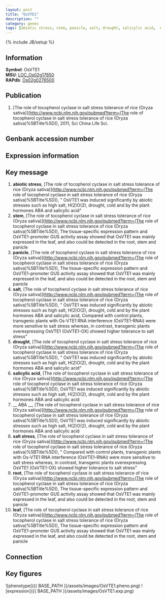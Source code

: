 ```yaml
---
layout: post
title: "OsVTE1"
description: ""
category: genes
tags: [abiotic stress, stem, panicle, salt, drought, salicylic acid,  ABA , salt stress, root, leaf, Gene]
---
```

{% include JB/setup %}

## Information
__Symbol__: OsVTE1  
__MSU__: [LOC_Os02g17650](http://rice.plantbiology.msu.edu/cgi-bin/ORF_infopage.cgi?orf=LOC_Os02g17650)  
__RAPdb__: [Os02g0276500](http://rapdb.dna.affrc.go.jp/viewer/gbrowse_details/irgsp1?name=Os02g0276500)  

## Publication
1. [The role of tocopherol cyclase in salt stress tolerance of rice (Oryza sativa)](http://www.ncbi.nlm.nih.gov/pubmed?term=(The role of tocopherol cyclase in salt stress tolerance of rice (Oryza sativa)%5BTitle%5D)), 2011, Sci China Life Sci.

## Genbank accession number

## Expression information

## Key message
1. __abiotic stress__, [The role of tocopherol cyclase in salt stress tolerance of rice (Oryza sativa)](http://www.ncbi.nlm.nih.gov/pubmed?term=(The role of tocopherol cyclase in salt stress tolerance of rice (Oryza sativa)%5BTitle%5D)), " OsVTE1 was induced significantly by abiotic stresses such as high salt, H(2)O(2), drought, cold and by the plant hormones ABA and salicylic acid"
2. __stem__, [The role of tocopherol cyclase in salt stress tolerance of rice (Oryza sativa)](http://www.ncbi.nlm.nih.gov/pubmed?term=(The role of tocopherol cyclase in salt stress tolerance of rice (Oryza sativa)%5BTitle%5D)),  The tissue-specific expression pattern and OsVTE1-promoter GUS activity assay showed that OsVTE1 was mainly expressed in the leaf, and also could be detected in the root, stem and panicle
3. __panicle__, [The role of tocopherol cyclase in salt stress tolerance of rice (Oryza sativa)](http://www.ncbi.nlm.nih.gov/pubmed?term=(The role of tocopherol cyclase in salt stress tolerance of rice (Oryza sativa)%5BTitle%5D)),  The tissue-specific expression pattern and OsVTE1-promoter GUS activity assay showed that OsVTE1 was mainly expressed in the leaf, and also could be detected in the root, stem and panicle
4. __salt__, [The role of tocopherol cyclase in salt stress tolerance of rice (Oryza sativa)](http://www.ncbi.nlm.nih.gov/pubmed?term=(The role of tocopherol cyclase in salt stress tolerance of rice (Oryza sativa)%5BTitle%5D)), " OsVTE1 was induced significantly by abiotic stresses such as high salt, H(2)O(2), drought, cold and by the plant hormones ABA and salicylic acid, Compared with control plants, transgenic plants with Os-VTE1 RNA interference (OsVTE1-RNAi) were more sensitive to salt stress whereas, in contrast, transgenic plants overexpressing OsVTE1 (OsVTE1-OX) showed higher tolerance to salt stress"
5. __drought__, [The role of tocopherol cyclase in salt stress tolerance of rice (Oryza sativa)](http://www.ncbi.nlm.nih.gov/pubmed?term=(The role of tocopherol cyclase in salt stress tolerance of rice (Oryza sativa)%5BTitle%5D)), " OsVTE1 was induced significantly by abiotic stresses such as high salt, H(2)O(2), drought, cold and by the plant hormones ABA and salicylic acid"
6. __salicylic acid__, [The role of tocopherol cyclase in salt stress tolerance of rice (Oryza sativa)](http://www.ncbi.nlm.nih.gov/pubmed?term=(The role of tocopherol cyclase in salt stress tolerance of rice (Oryza sativa)%5BTitle%5D)),  OsVTE1 was induced significantly by abiotic stresses such as high salt, H(2)O(2), drought, cold and by the plant hormones ABA and salicylic acid
7. __ ABA __, [The role of tocopherol cyclase in salt stress tolerance of rice (Oryza sativa)](http://www.ncbi.nlm.nih.gov/pubmed?term=(The role of tocopherol cyclase in salt stress tolerance of rice (Oryza sativa)%5BTitle%5D)),  OsVTE1 was induced significantly by abiotic stresses such as high salt, H(2)O(2), drought, cold and by the plant hormones ABA and salicylic acid
8. __salt stress__, [The role of tocopherol cyclase in salt stress tolerance of rice (Oryza sativa)](http://www.ncbi.nlm.nih.gov/pubmed?term=(The role of tocopherol cyclase in salt stress tolerance of rice (Oryza sativa)%5BTitle%5D)), " Compared with control plants, transgenic plants with Os-VTE1 RNA interference (OsVTE1-RNAi) were more sensitive to salt stress whereas, in contrast, transgenic plants overexpressing OsVTE1 (OsVTE1-OX) showed higher tolerance to salt stress"
9. __root__, [The role of tocopherol cyclase in salt stress tolerance of rice (Oryza sativa)](http://www.ncbi.nlm.nih.gov/pubmed?term=(The role of tocopherol cyclase in salt stress tolerance of rice (Oryza sativa)%5BTitle%5D)),  The tissue-specific expression pattern and OsVTE1-promoter GUS activity assay showed that OsVTE1 was mainly expressed in the leaf, and also could be detected in the root, stem and panicle
10. __leaf__, [The role of tocopherol cyclase in salt stress tolerance of rice (Oryza sativa)](http://www.ncbi.nlm.nih.gov/pubmed?term=(The role of tocopherol cyclase in salt stress tolerance of rice (Oryza sativa)%5BTitle%5D)),  The tissue-specific expression pattern and OsVTE1-promoter GUS activity assay showed that OsVTE1 was mainly expressed in the leaf, and also could be detected in the root, stem and panicle

## Connection

## Key figures
![phenotype]({{ BASE_PATH }}/assets/images/OsVTE1.pheno.png)
![expression]({{ BASE_PATH }}/assets/images/OsVTE1.exp.png)


